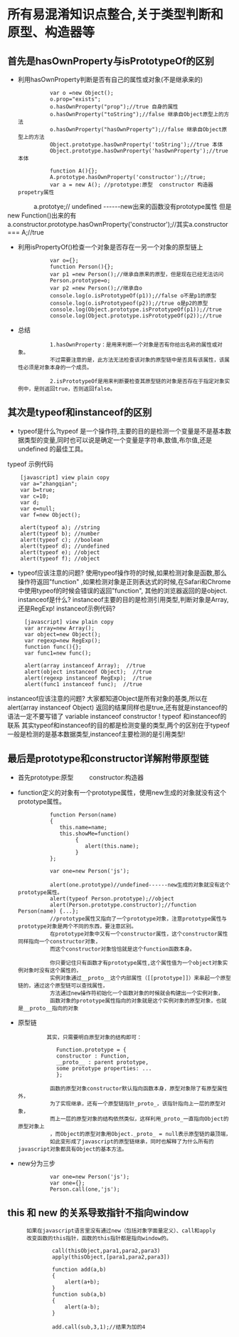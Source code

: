 # 所有易混淆知识点整合,关于类型判断和原型、构造器等 # 

## 首先是hasOwnProperty与isPrototypeOf的区别 ##

- 利用hasOwnProperty判断是否有自己的属性或对象(不是继承来的)

                var o =new Object();
                o.prop="exists";
                o.hasOwnProperty("prop");//true 自身的属性
                o.hasOwnProperty("toString");//false 继承自Object原型上的方法
                o.hasOwnProperty("hasOwnProperty");//false 继承自Object原型上的方法
                Object.prototype.hasOwnProperty('toString');//true 本体
                Object.prototype.hasOwnProperty('hasOwnProperty');//true 本体
                
                function A(){};
                A.prototype.hasOwnProperty('constructor');//true;
                var a = new A(); //prototype:原型  constructor 构造器  propetry属性
                a.prototye;// undefined ------new出来的函数没有prototype属性 但是 new Function()出来的有 
                a.constructor.prototype.hasOwnProperty('constructor');//其实a.constructor === A;//true

- 利用isPropertyOf()检查一个对象是否存在一另一个对象的原型链上

                var o={};
                function Person(){};
                var p1 =new Person();//继承自原来的原型，但是现在已经无法访问
                Person.prototype=o;
                var p2 =new Person();//继承自o
                console.log(o.isPrototypeOf(p1));//false o不是p1的原型
                console.log(o.isPrototypeof(p2));//true o是p2的原型
                console.log(Object.prototype.isPrototypeOf(p1));//true
                console.log(Object.prototype.isPrototypeOf(p2));//true
                
- 总结

                1.hasOwnProperty：是用来判断一个对象是否有你给出名称的属性或对象。
                不过需要注意的是，此方法无法检查该对象的原型链中是否具有该属性，该属性必须是对象本身的一个成员。
                
                2.isPrototypeOf是用来判断要检查其原型链的对象是否存在于指定对象实例中，是则返回true，否则返回false。
                
## 其次是typeof和instanceof的区别 ##

- typeof是什么?typeof 是一个操作符,主要的目的是检测一个变量是不是基本数据类型的变量,同时也可以说是确定一个变量是字符串,数值,布尔值,还是undefined
的最佳工具。

typeof 示例代码

        [javascript] view plain copy
        var a="zhangqian";  
        var b=true;  
        var c=10;  
        var d;  
        var e=null;  
        var f=new Object();  
  
        alert(typeof a); //string  
        alert(typeof b); //number  
        alert(typeof c); //boolean  
        alert(typeof d); //undefined  
        alert(typeof e); //object  
        alert(typeof f); //object  
        
- typeof应该注意的问题?
   使用typeof操作符的时候,如果检测对象是函数,那么操作符返回"function" ,如果检测对象是正则表达式的时候,在Safari和Chrome中使用typeof的时候会错误的返回"function",
其他的浏览器返回的是object.
instanceof是什么?
    instanceof主要的目的是检测引用类型,判断对象是Array,还是RegExp!
instanceof示例代码?
   
        [javascript] view plain copy
        var array=new Array();  
        var object=new Object();  
        var regexp=new RegExp();  
        function func(){};  
        var func1=new func();  

        alert(array instanceof Array);  //true  
        alert(object instanceof Object);  //true  
        alert(regexp instanceof RegExp);  //true  
        alert(func1 instanceof func);  //true  
        
instanceof应该注意的问题?
    大家都知道Object是所有对象的基类,所以在alert(array instanceof Object) 返回的结果同样也是true,还有就是instanceof的语法一定不要写错了 variable instanceof constructor !
typeof  和instanceof的联系
     其实typeof和instanceof的目的都是检测变量的类型,两个的区别在于typeof一般是检测的是基本数据类型,instanceof主要检测的是引用类型!
     
 ## 最后是prototype和constructor详解附带原型链 ##
 
- 首先prototype:原型 　　 constructor:构造器
- function定义的对象有一个prototype属性，使用new生成的对象就没有这个prototype属性。

                function Person(name)  
                {  
                   this.name=name;  
                   this.showMe=function()  
                        {  
                           alert(this.name);  
                        }  
                };  

                var one=new Person('js');  

                alert(one.prototype)//undefined------new生成的对象就没有这个prototype属性。
                alert(typeof Person.prototype);//object  
                alert(Person.prototype.constructor);//function Person(name) {...}; 
                //prototype属性又指向了一个prototype对象，注意prototype属性与prototype对象是两个不同的东西，要注意区别。
                在prototype对象中又有一个constructor属性，这个constructor属性同样指向一个constructor对象，
                而这个constructor对象恰恰就是这个function函数本身。
                
                你只要记住只有函数才有prototype属性,这个属性值为一个object对象实例对象时没有这个属性的，
                实例对象通过__proto__这个内部属性（[[prototype]]）来串起一个原型链的，通过这个原型链可以查找属性，
                方法通过new操作符初始化一个函数对象的时候就会构建出一个实例对象，
                函数对象的prototype属性指向的对象就是这个实例对象的原型对象，也就是__proto__指向的对象
                
- 原型链

               其实，只需要明白原型对象的结构即可：

                  Function.prototype = {
                  constructor : Function,
                  __proto__ : parent prototype,
                  some prototype properties: ...
                  };

                函数的原型对象constructor默认指向函数本身，原型对象除了有原型属性外，
                为了实现继承，还有一个原型链指针_proto_，该指针指向上一层的原型对象，
                而上一层的原型对象的结构依然类似，这样利用_proto_一直指向Object的原型对象上
                ，而Object的原型对象用Object._proto_ = null表示原型链的最顶端，
                如此变形成了javascript的原型链继承，同时也解释了为什么所有的javascript对象都具有Object的基本方法。

- new分为三步

                var one=new Person('js');
                var one={};  
                Person.call(one,'js');

## this 和 new 的关系导致指针不指向window ##

          如果在javascript语言里没有通过new（包括对象字面量定义）、call和apply
          改变函数的this指针，函数的this指针都是指向window的。
          
                  call(thisObject,para1,para2,para3) 
                  apply(thisObject,[para1,para2,para3])

                  function add(a,b)  
                  {  
                      alert(a+b);  
                  }  
                  function sub(a,b)  
                  {  
                      alert(a-b);  
                  }  

                  add.call(sub,3,1);//结果为加的4
          
